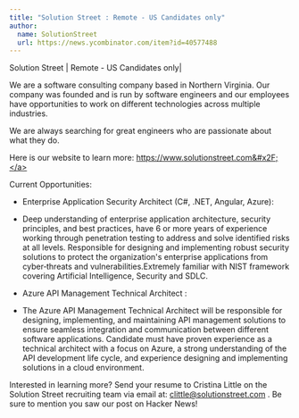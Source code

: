 ```yaml
---
title: "Solution Street : Remote - US Candidates only"
author:
  name: SolutionStreet
  url: https://news.ycombinator.com/item?id=40577488
---
```

Solution Street | Remote - US Candidates only|

We are a software consulting company based in Northern Virginia. Our company was founded and is run by software engineers and our employees have opportunities to work on different technologies across multiple industries.

We are always searching for great engineers who are passionate about what they do.

Here is our website to learn more: <a href="https:&#x2F;&#x2F;www.solutionstreet.com&#x2F;" rel="nofollow">https:&#x2F;&#x2F;www.solutionstreet.com&#x2F;</a>

Current Opportunities:

* Enterprise Application Security Architect (C#, .NET, Angular, Azure): 
- Deep understanding of enterprise application architecture, security principles, and best practices, have 6 or more years of experience working through penetration testing to address and solve identified risks at all levels. Responsible for designing and implementing robust security solutions to protect the organization&#x27;s enterprise applications from cyber‐threats and vulnerabilities.Extremely familiar with NIST framework covering Artificial Intelligence, Security and SDLC.

* Azure API Management Technical Architect : 
- The Azure API Management Technical Architect will be responsible for designing, implementing, and maintaining API management solutions to ensure seamless integration and communication between different software applications.  Candidate must have proven experience as a technical architect with a focus on Azure, a strong understanding of the API development life cycle, and experience designing and implementing solutions in a cloud environment.

Interested in learning more? Send your resume to Cristina Little on the Solution Street recruiting team via email at: clittle@solutionstreet.com . Be sure to mention you saw our post on Hacker News!
